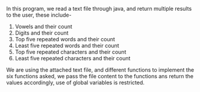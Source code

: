 In this program, we read a text file through java, and return multiple results to the user, these include- 

1. Vowels and their count 
2. Digits and their count 
3. Top five repeated words and their count 
4. Least five repeated words and their count 
5. Top five repeated characters and their count 
6. Least five repeated characters and their count 

We are using the attached text file, and different functions to implement the six functions asked, we pass the file content to the functions ans return the values accordingly, use of global variables is restricted.